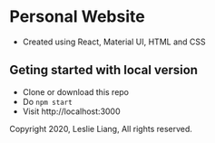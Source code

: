 # Personal Website

- Created using React, Material UI, HTML and CSS

## Geting started with local version

- Clone or download this repo
- Do `npm start`
- Visit http://localhost:3000

Copyright 2020, Leslie Liang, All rights reserved.
